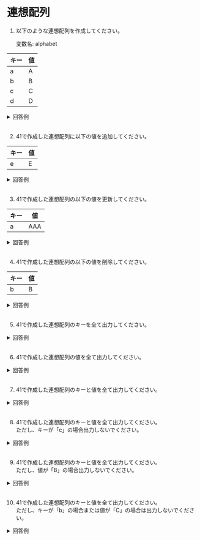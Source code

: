 # 連想配列

1. 以下のような連想配列を作成してください。  

	変数名: alphabet
	
 | キー | 値  |
 | ---- | --- |
 | a    | A   |
 | b    | B   |
 | c    | C   |
 | d    | D   |


<details><summary>回答例</summary><div>
		
```
$alphabet = [
    'a' => 'A',
    'b' => 'B',
    'c' => 'C',
    'd' => 'D',
];
```
		
</div></details>
	

<br>
	
2. 41で作成した連想配列に以下の値を追加してください。  
	
 | キー | 値  |
 | ---- | --- |
 | e    | E   |

<details><summary>回答例</summary><div>
		
```
$alphabet['e'] = 'E';
```
		
</div></details>
	

<br>
	
	
3. 41で作成した連想配列の以下の値を更新してください。  
	
 | キー | 値  |
 | ---- | --- |
 | a    | AAA |

<details><summary>回答例</summary><div>
		
```
$alphabet['a'] = 'AAA';
```
		
</div></details>
	

<br>
	
4. 41で作成した連想配列の以下の値を削除してください。  
	
 | キー | 値  |
 | ---- | --- |
 | b    | B   |

<details><summary>回答例</summary><div>
		
```
unset($alphabet['b']);
var_dump($alphabet);
```
		
</div></details>
	

<br>
	
5. 41で作成した連想配列のキーを全て出力してください。 

<details><summary>回答例</summary><div>
		
```
foreach ($alphabet as $key => $value) {
    echo $key;
    echo '<br>';
}
```
		
</div></details>
	

<br>
	

	
6. 41で作成した連想配列の値を全て出力してください。   

<details><summary>回答例</summary><div>
		
```
foreach ($alphabet as $value) {
    echo $value;
    echo '<br>';
}
```
		
</div></details>
	

<br>
	
7. 41で作成した連想配列のキーと値を全て出力してください。   

<details><summary>回答例</summary><div>
		
```
foreach ($alphabet as $key => $value) {
    echo $key . ': ' . $value;
    echo '<br>';
}
```
		
</div></details>
	

<br>
	
8. 41で作成した連想配列のキーと値を全て出力してください。   
ただし、キーが「c」の場合出力しないでください。

<details><summary>回答例</summary><div>
		
```
foreach ($alphabet as $key => $value) {
    if ($key !== 'c') {
        echo $key . ': ' . $value;
        echo '<br>';
    }
}
```
		
</div></details>
	

<br>

9.  41で作成した連想配列のキーと値を全て出力してください。   
ただし、値が「B」の場合出力しないでください。

<details><summary>回答例</summary><div>
		
```
foreach ($alphabet as $key => $value) {
    if ($value !== 'B') {
        echo $key . ': ' . $value;
        echo '<br>';
    }
}
```
		
</div></details>
	

<br>
	
10. 41で作成した連想配列のキーと値を全て出力してください。   
ただし、キーが「b」の場合または値が「C」の場合は出力しないでください。

<details><summary>回答例</summary><div>
		
```
foreach ($alphabet as $key => $value) {
    if ($key !== 'b' && $value !== 'C') {
        echo $key . ': ' . $value;
        echo '<br>';
    }
}
```
		
</div></details>
	

<br>
